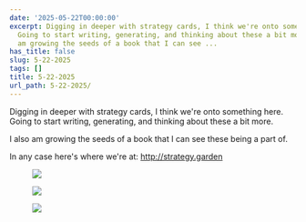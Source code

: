 ```yaml
---
date: '2025-05-22T00:00:00'
excerpt: Digging in deeper with strategy cards, I think we're onto something here.
  Going to start writing, generating, and thinking about these a bit more. I also
  am growing the seeds of a book that I can see ...
has_title: false
slug: 5-22-2025
tags: []
title: 5-22-2025
url_path: 5-22-2025/
---
```


Digging in deeper with strategy cards, I think we're onto something here. Going to start writing, generating, and thinking about these a bit more.

I also am growing the seeds of a book that I can see these being a part of.

In any case here's where we're at: http://strategy.garden
<figure class="content-figure">
<img src="https://mp1ewwuojwmnpxpy.public.blob.vercel-storage.com/image_1747970994486-gdBbkBhx56VMBaF06BwMdOsMYzD4mN.webp" width="auto" class="">
<figcaption class="f6 gray tl"></figcaption>
</figure>
<figure class="content-figure">
<img src="https://mp1ewwuojwmnpxpy.public.blob.vercel-storage.com/image_1747971055273-Pzcn76q66K3VESXB96FAKUXmNkkBjp.webp" width="auto" class="ba b--light-gray bw2 br2">
<figcaption class="f6 gray tl"></figcaption>
</figure>
<figure class="content-figure">
<img src="https://mp1ewwuojwmnpxpy.public.blob.vercel-storage.com/image_1748024472474-7eHMozwl5y91we7u89Gr9CzZlu9gMH.webp" width="auto" class="ba b--light-gray bw2 br2">
<figcaption class="f6 gray tl"></figcaption>
</figure>